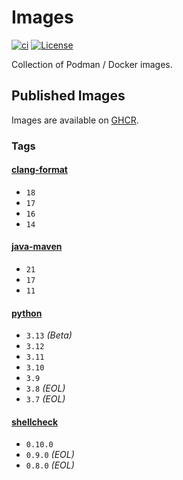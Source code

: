# Images

[![ci](https://github.com/jhnc-oss/images/actions/workflows/ci.yml/badge.svg)](https://github.com/jhnc-oss/images/actions/workflows/ci.yml)
[![License](https://img.shields.io/badge/license-MIT-yellow.svg)](LICENSE)

Collection of Podman / Docker images.

## Published Images

Images are available on [GHCR](https://github.com/orgs/jhnc-oss/packages?repo_name=images).

### Tags

#### [clang-format](./clang-format/Dockerfile)

- `18`
- `17`
- `16`
- `14`

#### [java-maven](./java-maven/Dockerfile)

- `21`
- `17`
- `11`

#### [python](./python/Dockerfile)

- `3.13` *(Beta)*
- `3.12`
- `3.11`
- `3.10`
- `3.9`
- `3.8` *(EOL)*
- `3.7` *(EOL)*

#### [shellcheck](./shellcheck/Dockerfile)

- `0.10.0`
- `0.9.0` *(EOL)*
- `0.8.0` *(EOL)*

